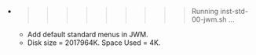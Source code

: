 * >>>>>>>>> Running inst-std-00-jwm.sh ...
  * Add default standard menus in JWM.
  * Disk size = 2017964K. Space Used = 4K.

